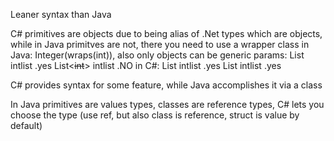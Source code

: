 Leaner syntax than Java

C# primitives are objects due to being alias of .Net types which are objects, while in Java primitves are not, there you need to use a wrapper class
    in Java: Integer(wraps(int)), also only objects can be generic params:
        List<Integer> intlist .yes
        List<~~int~~> intlist .NO
    in C#: 
        List<Integer> intlist .yes
        List<int> intlist .yes

C# provides syntax for some feature, while Java accomplishes it via a class

In Java primitives are values types, classes are reference types, C# lets you choose the type (use ref, but also class is reference, struct is value by default)